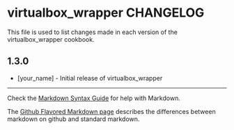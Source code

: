 virtualbox_wrapper CHANGELOG
========================

This file is used to list changes made in each version of the virtualbox_wrapper cookbook.

1.3.0
-----
- [your_name] - Initial release of virtualbox_wrapper

- - -
Check the [Markdown Syntax Guide](http://daringfireball.net/projects/markdown/syntax) for help with Markdown.

The [Github Flavored Markdown page](http://github.github.com/github-flavored-markdown/) describes the differences between markdown on github and standard markdown.
